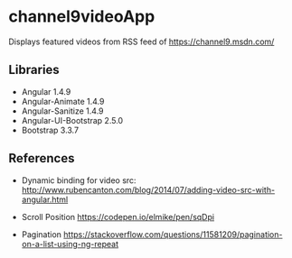 # channel9videoApp
Displays featured videos from RSS feed of https://channel9.msdn.com/


## Libraries

- Angular               1.4.9
- Angular-Animate       1.4.9
- Angular-Sanitize      1.4.9
- Angular-UI-Bootstrap  2.5.0
- Bootstrap             3.3.7


## References

- Dynamic binding for video src:
http://www.rubencanton.com/blog/2014/07/adding-video-src-with-angular.html

- Scroll Position
https://codepen.io/elmike/pen/sqDpi

- Pagination
https://stackoverflow.com/questions/11581209/pagination-on-a-list-using-ng-repeat
